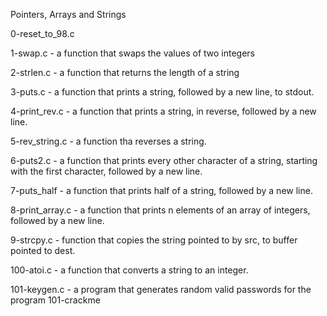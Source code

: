 Pointers, Arrays and Strings

0-reset_to_98.c

1-swap.c - a function that swaps the values of two integers

2-strlen.c - a function that returns the length of a string

3-puts.c - a function that prints a string, followed by a new line, to stdout.

4-print_rev.c - a function that prints a string, in reverse, followed by a new line.

5-rev_string.c - a function tha reverses a string.

6-puts2.c - a function that prints every other character of a string, starting with the first character, followed by a new line.

7-puts_half - a function that prints half of a string, followed by a new line.

8-print_array.c - a function that prints n elements of an array of integers, followed by a new line.

9-strcpy.c - function that copies the string pointed to by src, to buffer pointed to dest.

100-atoi.c - a function that converts a string to an integer.

101-keygen.c - a program that generates random valid passwords for the program 101-crackme
